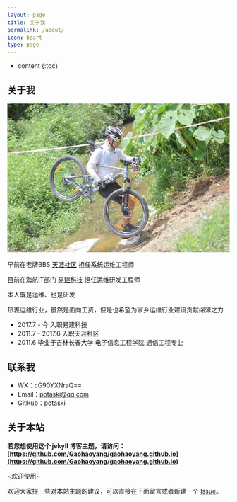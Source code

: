 ```yaml
---
layout: page
title: 关于我
permalink: /about/
icon: heart
type: page
---
```


* content
{:toc}

## 关于我

<img src="/img/me.jpg">

早前在老牌BBS <a href="http://www.tianya.cn">天涯社区</a> 担任系统运维工程师

目前在海航IT部门 <a href="http://www.eking-tech.com">易建科技</a> 担任运维研发工程师

本人既是运维、也是研发

热衷运维行业，虽然是面向工资，但是也希望为家乡运维行业建设贡献绵薄之力

* 2017.7 - 今 入职易建科技
* 2011.7 - 2017.6 入职天涯社区
* 2011.6 毕业于吉林长春大学 电子信息工程学院 通信工程专业

## 联系我

* WX：cG90YXNraQ==
* Email：potaski@qq.com
* GitHub：[potaski](https://github.com/potaski)

## 关于本站

**若您想使用这个 jekyll 博客主题，请访问：[https://github.com/Gaohaoyang/gaohaoyang.github.io](https://github.com/Gaohaoyang/gaohaoyang.github.io)**

~欢迎使用~

欢迎大家提一些对本站主题的建议，可以直接在下面留言或者新建一个 [Issue](https://github.com/Gaohaoyang/gaohaoyang.github.io/issues)。
